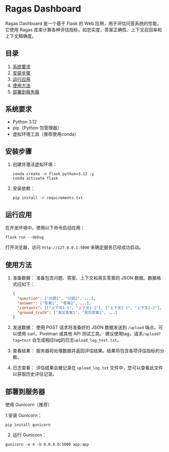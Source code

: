 # Ragas Dashboard

Ragas Dashboard 是一个基于 Flask 的 Web 应用，用于评估问答系统的性能。它使用 Ragas 库来计算各种评估指标，如忠实度、答案正确性、上下文召回率和上下文精确度。

## 目录

1. [系统要求](#系统要求)
2. [安装步骤](#安装步骤)
3. [运行应用](#运行应用)
4. [使用方法](#使用方法)
5. [部署到服务器](#部署到服务器)


## 系统要求

- Python 3.12
- pip（Python 包管理器）
- 虚拟环境工具（推荐使用conda）

## 安装步骤

1. 创建并激活虚拟环境：
   ```
   conda create -n flask python=3.12 -y
   conda activate flask
   ```

2. 安装依赖：
   ```
   pip install -r requirements.txt
   ```

## 运行应用

在开发环境中，使用以下命令启动应用：
```
flask run --debug
```


打开浏览器，访问 `http://127.0.0.1:5000` 来确定服务已经成功启动。

## 使用方法

1. 准备数据：
   准备包含问题、答案、上下文和真实答案的 JSON 数据。数据格式应如下：
   ```json
   {
     "question": ["问题1", "问题2", ...],
     "answer": ["答案1", "答案2", ...],
     "contexts": [["上下文1-1", "上下文1-2"], ["上下文2-1", "上下文2-2"], ...],
     "ground_truth": ["真实答案1", "真实答案2", ...]
   }
   ```

2. 发送数据：
   使用 POST 请求将准备好的 JSON 数据发送到 `/upload` 端点。可以使用 curl、Postman 或其他 API 测试工具。
   建议使用tag，请求`/upload?tag=test` 会生成相应tag的日志`upload_log_test.txt`。

3. 查看结果：
   服务器将处理数据并返回评估结果。结果将包含各项评估指标的分数。

4. 日志查看：
   评估结果会被记录在 `upload_log.txt` 文件中，您可以查看此文件以获取历史评估记录。

## 部署到服务器

使用 Gunicorn（推荐）

1.安装 Gunicorn：

```
pip install gunicorn
```

2. 运行 Gunicorn：

```
gunicorn -w 4 -b 0.0.0.0:5000 app:app
```